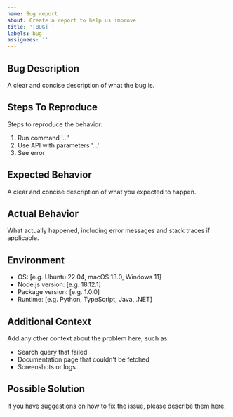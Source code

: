 ```yaml
---
name: Bug report
about: Create a report to help us improve
title: '[BUG] '
labels: bug
assignees: ''
---
```


## Bug Description
A clear and concise description of what the bug is.

## Steps To Reproduce
Steps to reproduce the behavior:
1. Run command '...'
2. Use API with parameters '...'
3. See error

## Expected Behavior
A clear and concise description of what you expected to happen.

## Actual Behavior
What actually happened, including error messages and stack traces if applicable.

## Environment
- OS: [e.g. Ubuntu 22.04, macOS 13.0, Windows 11]
- Node.js version: [e.g. 18.12.1]
- Package version: [e.g. 1.0.0]
- Runtime: [e.g. Python, TypeScript, Java, .NET]

## Additional Context
Add any other context about the problem here, such as:
- Search query that failed
- Documentation page that couldn't be fetched
- Screenshots or logs

## Possible Solution
If you have suggestions on how to fix the issue, please describe them here.
